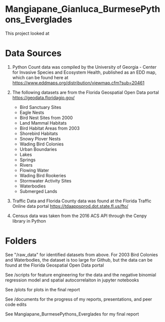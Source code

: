 # Mangiapane_Gianluca_BurmesePythons_Everglades
This project looked at 






# Data Sources 

1. Python Count data was compiled by the University of Georgia - Center for Invasive Species and Ecosystem Health, published as an EDD map, which can be found here at https://www.eddmaps.org/distribution/viewmap.cfm?sub=20461

2. The following datasets are from the Florida Geospatial Open Data portal https://geodata.floridagio.gov/ 

   - Bird Sanctuary Sites
   - Eagle Nests
   - Bird Nest Sites from 2000
   - Land Mammal Habitats
   - Bird Habitat Areas from 2003
   - Shorebird Habitats 
   - Snowy Plover Nests 
   - Wading Bird Colonies
   - Urban Boundaries
   - Lakes
   - Springs
   - Rivers
   - Flowing Water
   - Wading Bird Rookeries
   - Stormwater Activity Sites 
   - Waterbodies
   - Submerged Lands

3. Traffic Data and Florida County data was found at the Florida Traffic Online data portal https://tdaappsprod.dot.state.fl.us/fto/ 

4. Census data was taken from the 2016 ACS API through the Cenpy library in Python 


# Folders 

See "/raw_data" for identified datasets from above. For 2003 Bird Colonies and Waterbodies, the dataset is too large for Github, but the data can be found at the Florida Geospatial Open Data portal

See /scripts for feature engineering for the data and the negative binomial regression model and spatial autocorrelaiton in jupyter notebooks 

See /plots for plots in the final report

See /documents for the progress of my reports, presentations, and peer code edits 

See Mangiapane_BurmesePythons_Everglades for my final report
